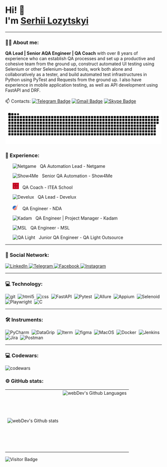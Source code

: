 # Hi! 👋  <br> I'm <ins>Serhii Lozytskyi</ins>

---

### 👨‍💻 About me:

**QA Lead | Senior AQA Engineer | QA Coach** with over 8 years of experience who can establish QA processes and set up a
productive and cohesive team from the ground up, construct automated UI testing using
Selenium or other Selenium-based tools, work both alone and collaboratively as a tester, and
build automated test infrastructures in Python using PyTest and Requests from the ground up.
I also have experience in mobile application testing, as well as API development using FastAPI and DRF. <br><br>
📫 Contacts: [![Telegram Badge](https://img.shields.io/badge/lozik4-blue?style=flat&logo=Telegram&logoColor=white)](https://t.me/lozik4) [![Gmail Badge](https://img.shields.io/badge/-Gmail-red?style=flat&logo=Gmail&logoColor=white)](mailto:serhii.lozytskyi@gmail.com) [![Skype Badge](https://img.shields.io/badge/Serhii%20Lozytskyi-blue?style=flat&logo=Skype&logoColor=white)](mailto:serhii.lozytskyi@gmail.com)

<p align="center">
 <img width="600" src="img/github-snake.svg" alt="snake"/>
</p>

### 🧰 Experience:

<div>
    <ul>
        <p><img src="https://www.netgamenv.com/wp-content/themes/netgeme_2018/image/favicon/favicon.ico" title="Netgame" alt="Netgame" width="20" height="20" /> &nbsp QA Automation Lead - Netgame </p>
        <p><img src="https://show4me.com/assets/favicon/favicon-32x32.png" title="Show4Me" alt="Show4Me" width="20" height="20" /> &nbsp Senior QA Automation - Show4Me</p>
        <p><img src="img/itea.png" title="ITEA" alt="ITEA" width="20" height="20" /> &nbsp QA Coach - ITEA School</p>
        <p><img src="https://develux.com/wp-content/uploads/2023/04/60a37364a03fff6a71c1852b_Develux-Favicon.png" title="Develux" alt="Develux" width="20" height="20" /> &nbsp QA Lead - Develux</p>
        <p><img src="img/aurora.png" title="Aurora" alt="Aurora" width="20" height="20" /> &nbsp QA Engineer - NDA </p>
        <p><img src="https://www.kadam.net/favicon.ico" title="Kadam" alt="Kadam" width="20" height="20" /> &nbsp QA Engineer | Project Manager - Kadam </p>
        <p><img src="https://msl.com.ua/favicon.ico" title="MSL" alt="MSL" width="20" height="20" /> &nbsp QA Engineer - MSL </p>
        <p><img src="https://qalight.ua/wp-content/uploads/2024/01/cropped-qa-favicon-32x32.png" title="QA Light" alt="QA Light" width="20" height="20" /> &nbsp Junior QA Engineer - QA Light Outsource </p>
    </ul>
</div>

---

### 🤝 Social Network:

  <div id="badges">
    <a href="https://www.linkedin.com/in/serhii-lozytskyi/" target="_blank">
      <img src="https://cdn-icons-png.flaticon.com/512/2504/2504799.png" width="40" height="40" alt="LinkedIn" />
    </a>
    <a href="https://t.me/lozik4" target="_blank">
      <img src="https://cdn-icons-png.flaticon.com/512/2111/2111646.png" width="40" height="40" alt="Telegram" />
    </a>
    <a href="https://www.facebook.com/lozik4" target="_blank">
      <img src="https://cdn-icons-png.flaticon.com/512/5968/5968764.png" width="40" height="40" alt="Facebook"/>
    </a>
    <a href="https://www.instagram.com/lozik4/" target="_blank">
      <img src="https://cdn-icons-png.flaticon.com/512/2111/2111463.png" width="40" height="40" alt="Instagram"/>
    </a>
  </div>

---

### 💻 Technology:

<div>
  <img src="https://cdn.icon-icons.com/icons2/112/PNG/512/python_18894.png" title="git" alt="git" width="40" height="40"/>&nbsp
  <img src="https://cdn.icon-icons.com/icons2/2107/PNG/512/file_type_git_icon_130581.png" title="html5" alt="html5" width="40" height="40"/>&nbsp
  <img src="https://cdn.icon-icons.com/icons2/2107/PNG/512/file_type_django_icon_130645.png" title="css" alt="css" width="40" height="40"/>&nbsp
  <img src="https://fastapi.tiangolo.com/img/favicon.png" title="FastAPI" alt="FastAPI" width="40" height="40"/>&nbsp
  <img src="https://docs.pytest.org/en/8.0.x/_static/pytest_logo_curves.svg" title="Pytest" alt="Pytest" width="40" height="40"/>&nbsp
  <img src="https://allurereport.org/favicon.ico" title="Allure" alt="Allure" width="40" height="40"/>&nbsp
  <img src="https://appium.io/docs/en/latest/assets/images/appium-logo.png" title="Appium" alt="Appium" width="40" height="40"/>&nbsp
  <img src="https://aerokube.com/selenoid/latest/img/favicon.png" title="Selenoid" alt="Selenoid" width="40" height="40"/>&nbsp
  <img src="https://playwright.dev/python/img/playwright-logo.svg" title="Playwright" alt="Playwright" width="40" height="40"/>&nbsp
  <img src="https://cdn.icon-icons.com/icons2/2108/PNG/512/javascript_icon_130900.png" title="C" alt="C" width="40" height="40"/>&nbsp;

</div>

---

### 🛠 Instruments:

<div>
  <img src="https://cdn.icon-icons.com/icons2/3053/PNG/512/intellij_pycharm_macos_bigsur_icon_190055.png" title="PyCharm" alt="PyCharm" width="40" height="40"/>&nbsp;
  <img src="https://cdn.icon-icons.com/icons2/3053/PNG/512/intellij_datagrip_macos_bigsur_icon_190058.png" title="DataGrip" alt="DataGrip" width="40" height="40"/>&nbsp;
  <img src="https://cdn.icon-icons.com/icons2/2667/PNG/512/iterm_terminal_icon_161274.png" title="Iterm" alt="Iterm" width="40" height="40"/>&nbsp;
  <img src="https://cdn.icon-icons.com/icons2/2429/PNG/512/figma_logo_icon_147289.png" title="figma" alt="figma" width="40" height="40"/>&nbsp;
  <img src="https://cdn.icon-icons.com/icons2/3053/PNG/512/finder_macos_bigsur_icon_190173.png" title="MacOS" alt="MacOS" width="40" height="40"/>&nbsp;
  <img src="https://cdn.icon-icons.com/icons2/2407/PNG/512/docker_icon_146192.png" title="Docker" alt="Docker" width="40" height="40"/>&nbsp;
  <img src="https://cdn.icon-icons.com/icons2/2699/PNG/512/jenkins_logo_icon_170552.png" title="Jenkins" alt="Jenkins" width="40" height="40"/>&nbsp;
  <img src="https://cdn.icon-icons.com/icons2/3053/PNG/512/jira_cloud_macos_bigsur_icon_190051.png" title="Jira" alt="Jira" width="40" height="40"/>&nbsp;
  <img src="https://cdn.icon-icons.com/icons2/3053/PNG/512/postman_macos_bigsur_icon_189815.png" title="Postman" alt="Postman" width="40" height="40"/>&nbsp;
</div>

---

<!-- ### 💻 Пройденные курсы:

| Курсы                                                           | Дата              |
| ----------------------------------------------------------------| :---------------: |
| netology.ru/Старт в программировании                            | 02/2022 - 03/2022 |
| stepik.org/Основы программирования на C. Задачи.                | 02/2022 - 03/2022 |
| netology.ru/Основы верстки сайта                                | 02/2022 - 03/2022 |
| netology.ru/Первые шаги в JavaScript: создаём сайт и приложение | 02/2022 - 03/2022 |
| stepik.org/Веб-разработка для начинающих: HTML и CSS            | 02/2022 - 03/2022 |
| stepik.org/JavaScript для начинающих                            | 01/2023 - 01/2023 |
| stepik.org/Web-технологии: начальный уровень                    | 01/2023 - 01/2023 |
| practicum.yandex/Факультет Веб разработки                       | 05/2022 - xx/2023 |

--- -->

### 💻 Codewars:

![codewars](https://www.codewars.com/users/lozik4/badges/large)

### ⚙️ GitHub stats:

<table>
  <tr>
    <td>
      <img align="left" src="https://github-readme-streak-stats.herokuapp.com?user=lozik4&theme=dark&background=000000" alt="webDev's Github stats" />
    </td>
    <td>
      <img height="195px" align="right" alt="webDev's Github Languages" src="https://github-readme-stats-sigma-five.vercel.app/api/top-langs/?username=lozik4&layout=compact&theme=vision-friendly-dark" />
    </td>
  </tr>
</table>

![Visitor Badge](https://visitor-badge.laobi.icu/badge?page_id=lozik4)